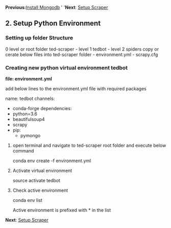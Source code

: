 **Previous:**[Install Mongodb](01-Mongodb.md) '                                          '**Next**: [Setup Scraper](03-setup_scraper.md)
## 2. Setup Python Environment

### Setting up folder Structure
0 level or root folder ted-scraper
	- level 1 tedbot
		- level 2 spiders
copy or cerate below files into ted-scraper folder
	- environment.yml
	- scrapy.cfg
	
### Creating new python virtual environment tedbot

**file: environment.yml**

add below lines to the environment.yml file with required packages

name: tedbot
channels:
  - conda-forge
dependencies:
  - python=3.6
  - beautifulsoup4
  - scrapy
  - pip:
    - pymongo
		
1. open terminal and navigate to ted-scraper root folder and execute below command
	
	conda env create -f environment.yml
	
2. Activate virtual environment

	source activate tedbot
	
3. Check active environment

	conda env list 
	
	Active environment is prefixed with * in the list
	

**Next**: [Setup Scraper](03-setup_scraper.md)

